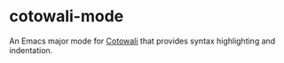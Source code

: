 # cotowali-mode

An Emacs major mode for [Cotowali](https://github.com/cotowali/cotowali) that provides syntax highlighting and indentation.
